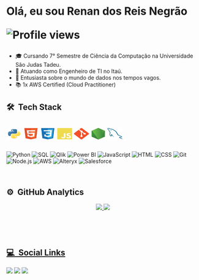 
<p><h1 align="left">Olá, eu sou Renan dos Reis Negrão <p align="left"> <img src="https://komarev.com/ghpvc/?username=RenanDRN&color=yellow" alt="Profile views" /> </p></h1>


- 🎓 Cursando 7° Semestre de Ciência da Computação na Universidade São Judas Tadeu.
- 🎯 Atuando como Engenheiro de TI no Itaú.
- 🧩 Entusiasta sobre o mundo de dados nos tempos vagos.
- 📚 1x AWS Certified (Cloud Practitioner)
  

## 🛠 &nbsp;Tech Stack
<div style="display: inline_block"><br>
  <img align="center" alt="Renan-PYTHON" height="30" width="40" src="https://raw.githubusercontent.com/devicons/devicon/master/icons/python/python-original.svg">
  <img align="center" alt="Renan-HTML" height="30" width="40" src="https://raw.githubusercontent.com/devicons/devicon/master/icons/html5/html5-original.svg">
  <img align="center" alt="Renan-CSS" height="30" width="40" src="https://raw.githubusercontent.com/devicons/devicon/master/icons/css3/css3-original.svg">
  <img align="center" alt="Renan-Js" height="30" width="40" src="https://raw.githubusercontent.com/devicons/devicon/master/icons/javascript/javascript-plain.svg">
  <img align="center" alt="Renan-GIT" height="30" width="40" src="https://raw.githubusercontent.com/devicons/devicon/master/icons/git/git-original.svg">
  <img align="center" alt="Renan-NODE" height="30" width="40" src="https://raw.githubusercontent.com/devicons/devicon/master/icons/nodejs/nodejs-original.svg">
  <img align="center" alt="Renan-SQL" height="30" width="40" src="https://raw.githubusercontent.com/devicons/devicon/master/icons/mysql/mysql-original.svg">
</div>

<br>

![Python](https://img.shields.io/badge/-Python-3776AB?logo=python&logoColor=white&style=flat)
![SQL](https://img.shields.io/badge/-SQL-4479A1?logo=postgresql&logoColor=white&style=flat)
![Qlik](https://img.shields.io/badge/-Qlik-00FF00?logo=qlik&logoColor=white&style=flat)
![Power BI](https://img.shields.io/badge/-Power%20BI-F2C811?logo=power-bi&logoColor=black&style=flat)
![JavaScript](https://img.shields.io/badge/-JavaScript-F7DF1E?logo=javascript&logoColor=black&style=flat)
![HTML](https://img.shields.io/badge/-HTML5-E34F26?logo=html5&logoColor=white&style=flat)
![CSS](https://img.shields.io/badge/-CSS3-1572B6?logo=css3&logoColor=white&style=flat)
![Git](https://img.shields.io/badge/-Git-F05032?logo=git&logoColor=white&style=flat)
![Node.js](https://img.shields.io/badge/-Node.js-339933?logo=node.js&logoColor=white&style=flat)
![AWS](https://img.shields.io/badge/AWS-Amazon%20Web%20Services-yellow?style=flat&logo=amazon-aws&logoColor=white)
![Alteryx](https://img.shields.io/badge/Alteryx-Analytics-blue?style=flat&logo=alteryx&logoColor=white)
![Salesforce](https://img.shields.io/badge/Salesforce-CRM-blue?style=flat&logo=salesforce&logoColor=white)

<br>

## ⚙️ &nbsp;GitHub Analytics

<div align="center">
  <a href="https://github.com/RenanDRN">
  <img height="210em" src="https://github-readme-stats.vercel.app/api?username=RenanDRN&show_icons=true&theme=radical&include_all_commits=true&count_private=true"/>
  <img height="210em" src="https://github-readme-stats.vercel.app/api/top-langs/?username=RenanDRN&exclude_repo=github-readme-stats,Pong,Freeway-JS&langs_count=5&theme=radical"/>
</div><br>

<br><br>

## 💻 &nbsp;Social Links

<div>
  <a href="https://www.linkedin.com/in/renan-dos-reis-negrão-96b556241/" target="_blank"><img src="https://img.shields.io/badge/-LinkedIn-%230077B5?style=for-the-badge&logo=linkedin&logoColor=white" target="_blank"></a> 
  <a href="https://wa.me/5511963163938" target="_blank"><img src="https://img.shields.io/badge/WhatsApp-25D366?style=for-the-badge&logo=whatsapp&logoColor=white" target="_blank"></a> 
  <a href = "mailto:renan.reis.negrao@outlook.com"><img src="https://img.shields.io/badge/-Gmail-%23333?style=for-the-badge&logo=gmail&logoColor=white" target="_blank"></a>
</div>
